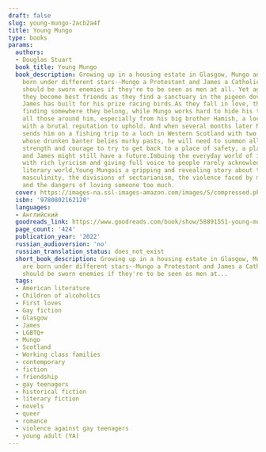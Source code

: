 ```yaml
---
draft: false
slug: young-mungo-2acb2a4f
title: Young Mungo
type: books
params:
  authors:
  - Douglas Stuart
  book_title: Young Mungo
  book_description: Growing up in a housing estate in Glasgow, Mungo and James are
    born under different stars--Mungo a Protestant and James a Catholic--and they
    should be sworn enemies if they're to be seen as men at all. Yet against all odds,
    they become best friends as they find a sanctuary in the pigeon dovecote that
    James has built for his prize racing birds.As they fall in love, they dream of
    finding somewhere they belong, while Mungo works hard to hide his true self from
    all those around him, especially from his big brother Hamish, a local gang leader
    with a brutal reputation to uphold. And when several months later Mungo's mother
    sends him on a fishing trip to a loch in Western Scotland with two strange men
    whose drunken banter belies murky pasts, he will need to summon all his inner
    strength and courage to try to get back to a place of safety, a place where he
    and James might still have a future.Imbuing the everyday world of its characters
    with rich lyricism and giving full voice to people rarely acknowledged in the
    literary world,Young Mungois a gripping and revealing story about the bounds of
    masculinity, the divisions of sectarianism, the violence faced by many queer people,
    and the dangers of loving someone too much.
  cover: https://images-na.ssl-images-amazon.com/images/S/compressed.photo.goodreads.com/books/1637602267i/58891551.jpg
  isbn: '9780802162120'
  languages:
  - Английский
  goodreads_link: https://www.goodreads.com/book/show/58891551-young-mungo
  page_count: '424'
  publication_year: '2022'
  russian_audioversion: 'no'
  russian_translation_status: does_not_exist
  short_book_description: Growing up in a housing estate in Glasgow, Mungo and James
    are born under different stars--Mungo a Protestant and James a Catholic--and they
    should be sworn enemies if they're to be seen as men at...
  tags:
  - American literature
  - Children of alcoholics
  - First loves
  - Gay fiction
  - Glasgow
  - James
  - LGBTQ+
  - Mungo
  - Scotland
  - Working class families
  - contemporary
  - fiction
  - friendship
  - gay teenagers
  - historical fiction
  - literary fiction
  - novels
  - queer
  - romance
  - violence against gay teenagers
  - young adult (YA)
---
```

